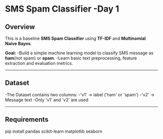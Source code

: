 # SMS Spam Classifier -Day 1

## Overview
This is a baseline **SMS Spam Classifier** using **TF-IDF** and **Multinomial Naive Bayes**.


**Goal:**
-Build a simple machine learning model to classify SMS message as **ham**(not spam) or **spam**.
-Learn basic text preprocessing, feature extraction and evaluation metrics.

---

## Dataset
-The Dataset contains two columns:
 -'v1' -> label ('ham' or 'spam')
 -'v2' -> Message text
-Only 'v1' and 'v2' are used


---

## Requirements 

pip install pandas scikit-learn matplotlib seaborn